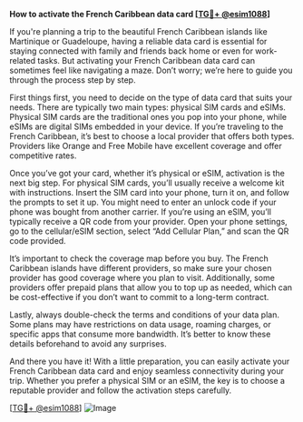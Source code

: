 **How to activate the French Caribbean data card [[TG💪+ @esim1088](https://t.me/s/esim1088)]**

If you're planning a trip to the beautiful French Caribbean islands like Martinique or Guadeloupe, having a reliable data card is essential for staying connected with family and friends back home or even for work-related tasks. But activating your French Caribbean data card can sometimes feel like navigating a maze. Don’t worry; we’re here to guide you through the process step by step.

First things first, you need to decide on the type of data card that suits your needs. There are typically two main types: physical SIM cards and eSIMs. Physical SIM cards are the traditional ones you pop into your phone, while eSIMs are digital SIMs embedded in your device. If you’re traveling to the French Caribbean, it’s best to choose a local provider that offers both types. Providers like Orange and Free Mobile have excellent coverage and offer competitive rates.

Once you’ve got your card, whether it’s physical or eSIM, activation is the next big step. For physical SIM cards, you’ll usually receive a welcome kit with instructions. Insert the SIM card into your phone, turn it on, and follow the prompts to set it up. You might need to enter an unlock code if your phone was bought from another carrier. If you’re using an eSIM, you’ll typically receive a QR code from your provider. Open your phone settings, go to the cellular/eSIM section, select “Add Cellular Plan,” and scan the QR code provided.

It’s important to check the coverage map before you buy. The French Caribbean islands have different providers, so make sure your chosen provider has good coverage where you plan to visit. Additionally, some providers offer prepaid plans that allow you to top up as needed, which can be cost-effective if you don’t want to commit to a long-term contract.

Lastly, always double-check the terms and conditions of your data plan. Some plans may have restrictions on data usage, roaming charges, or specific apps that consume more bandwidth. It’s better to know these details beforehand to avoid any surprises.

And there you have it! With a little preparation, you can easily activate your French Caribbean data card and enjoy seamless connectivity during your trip. Whether you prefer a physical SIM or an eSIM, the key is to choose a reputable provider and follow the activation steps carefully.

[[TG💪+ @esim1088](https://t.me/s/esim1088)] 
![Image](https://i.postimg.cc/Y0z9fWf4/image.png)